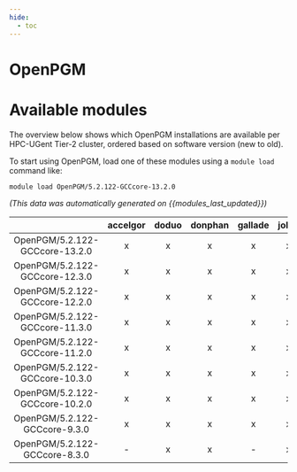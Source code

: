 ```yaml
---
hide:
  - toc
---
```


OpenPGM
=======

# Available modules


The overview below shows which OpenPGM installations are available per HPC-UGent Tier-2 cluster, ordered based on software version (new to old).

To start using OpenPGM, load one of these modules using a `module load` command like:

```shell
module load OpenPGM/5.2.122-GCCcore-13.2.0
```

*(This data was automatically generated on {{modules_last_updated}})*  

| |accelgor|doduo|donphan|gallade|joltik|shinx|skitty|
| :---: | :---: | :---: | :---: | :---: | :---: | :---: | :---: |
|OpenPGM/5.2.122-GCCcore-13.2.0|x|x|x|x|x|x|x|
|OpenPGM/5.2.122-GCCcore-12.3.0|x|x|x|x|x|x|x|
|OpenPGM/5.2.122-GCCcore-12.2.0|x|x|x|x|x|-|-|
|OpenPGM/5.2.122-GCCcore-11.3.0|x|x|x|x|x|x|-|
|OpenPGM/5.2.122-GCCcore-11.2.0|x|x|x|x|x|-|-|
|OpenPGM/5.2.122-GCCcore-10.3.0|x|x|x|x|x|-|-|
|OpenPGM/5.2.122-GCCcore-10.2.0|x|x|x|x|x|-|-|
|OpenPGM/5.2.122-GCCcore-9.3.0|x|x|x|x|x|-|-|
|OpenPGM/5.2.122-GCCcore-8.3.0|-|x|x|-|x|-|-|
